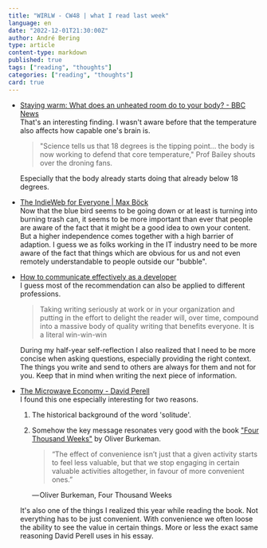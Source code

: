 ```yaml
---
title: "WIRLW - CW48 | what I read last week"
language: en
date: "2022-12-01T21:30:00Z"
author: André Bering
type: article
content-type: markdown
published: true
tags: ["reading", "thoughts"]
categories: ["reading", "thoughts"]
card: true
---
```


- [Staying warm: What does an unheated room do to your body? - BBC News](https://www.bbc.com/news/health-63602501)  
    That's an interesting finding. I wasn't aware before that the temperature also affects how capable one's brain is.  
  > "Science tells us that 18 degrees is the tipping point... the body is now working to defend that core temperature," Prof Bailey shouts over the droning fans.  
    
    Especially that the body already starts doing that already below 18 degrees.

- [The IndieWeb for Everyone | Max Böck](https://mxb.dev/blog/the-indieweb-for-everyone/)   
    Now that the blue bird seems to be going down or at least is turning into burning trash can, it seems to be more important than ever that people are aware of the fact that it might be a good idea to own your content. But a higher independence comes together with a high barrier of adaption. I guess we as folks working in the IT industry need to be more aware of the fact that things which are obvious for us and not even remotely understandable to people outside our "bubble".

- [How to communicate effectively as a developer](https://www.karlsutt.com/articles/communicating-effectively-as-a-developer/)  
    I guess most of the recommendation can also be applied to different professions.  
  > Taking writing seriously at work or in your organization and putting in the effort to delight the reader will, over time, compound into a massive body of quality writing that benefits everyone. It is a literal win-win-win  
    
    During my half-year self-reflection I also realized that I need to be more concise when asking questions, especially providing the right context. The things you write and send to others are always for them and not for you. Keep that in mind when writing the next piece of information.

- [The Microwave Economy - David Perell](https://perell.com/essay/the-microwave-economy/)  
    I found this one especially interesting for two reasons.  
    1. The historical background of the word 'solitude'. 
    2. Somehow the key message resonates very good with the book ["Four Thousand Weeks"](https://www.goodreads.com/book/show/54785515-four-thousand-weeks) by Oliver Burkeman.  
    
        > “The effect of convenience isn’t just that a given activity starts to feel less valuable, but that we stop engaging in certain valuable activities altogether, in favour of more convenient ones.”  
        
        — Oliver Burkeman, Four Thousand Weeks  
    
    It's also one of the things I realized this year while reading the book. Not everything has to be just convenient. With convenience we often loose the ability to see the value in certain things. More or less the exact same reasoning David Perell uses in his essay.
